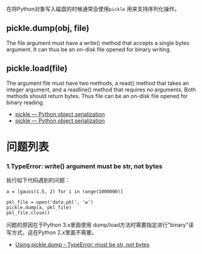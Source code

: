 在将Python对象写入磁盘的时候通常会使用`pickle` 用来支持序列化操作。


## pickle.dump(obj, file)

The file argument must have a write() method that accepts a single bytes argument. It can thus be an on-disk file opened for binary writing.

## pickle.load(file)

The argument file must have two methods, a read() method that takes an integer argument, and a readline() method that requires no arguments. Both methods should return bytes. Thus file can be an on-disk file opened for binary reading.


- [pickle — Python object serialization](https://docs.python.org/3/library/pickle.html)
- [pickle — Python object serialization](https://docs.python.org/2/library/pickle.html)

# 问题列表

### 1.TypeError: write() argument must be str, not bytes

执行如下代码遇到的问题：

```
a = [gauss(1.5, 2) for i in range(1000000)]

pkl_file = open('data.pkl', 'w')
pickle.dump(a, pkl_file)
pkl_file.close()
```

问题的原因在于Python 3.x里面使用 dump/load方法时需要指定进行"binary"读写方式，这在Python 2.x里面不需要。

- [Using pickle.dump - TypeError: must be str, not bytes](https://stackoverflow.com/questions/13906623/using-pickle-dump-typeerror-must-be-str-not-bytes)
